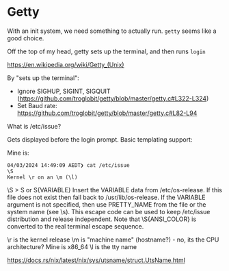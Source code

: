 # Getty

With an init system, we need something to actually run. `getty` seems like a good choice.

Off the top of my head, getty sets up the terminal, and then runs `login`

https://en.wikipedia.org/wiki/Getty_(Unix)

By "sets up the terminal":

 - Ignore SIGHUP, SIGINT, SIGQUIT (https://github.com/troglobit/getty/blob/master/getty.c#L322-L324)
 - Set Baud rate: https://github.com/troglobit/getty/blob/master/getty.c#L82-L94

What is /etc/issue?

Gets displayed before the login prompt. Basic templating support:

Mine is:

```
04/03/2024 14:49:09 AEDT❯ cat /etc/issue
\S
Kernel \r on an \m (\l)
```

\S >        S or S{VARIABLE}
           Insert the VARIABLE data from /etc/os-release. If this file does not exist then fall back to /usr/lib/os-release. If the VARIABLE argument is not specified, then use PRETTY_NAME from the file or the system name (see \s).
           This escape code can be used to keep /etc/issue distribution and release independent. Note that \S{ANSI_COLOR} is converted to the real terminal escape sequence.

\r is the kernel release
\m is "machine name" (hostname?) - no, its the CPU architecture? Mine is x86_64
\l is the tty name

https://docs.rs/nix/latest/nix/sys/utsname/struct.UtsName.html